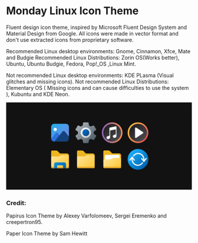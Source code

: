 # Monday Linux Icon Theme

Fluent design icon theme, inspired by Microsoft Fluent Design System and Material Design from Google. All icons were made in vector format and don't use extracted icons from proprietary software.

Recommended Linux desktop environments: Gnome, Cinnamon, Xfce, Mate and Budgie
Recommended Linux Distributions: Zorin OS(Works better), Ubuntu, Ubuntu Budgie, Fedora, Pop!_OS ,Linux Mint.

Not recommended Linux desktop environments: KDE PLasma (Visual glitches and missing icons).
Not recommended Linux Distributions: Elementary OS ( Missing icons and can cause difficulties to use the system ), Kubuntu and KDE Neon.

![pling-preview](pling-preview.png)

### Credit:

Papirus Icon Theme by Alexey Varfolomeev, Sergei Eremenko and creepertron95.

Paper Icon Theme by Sam Hewitt
